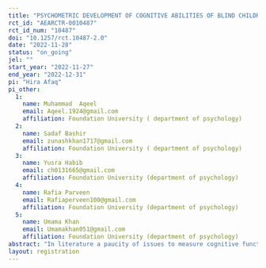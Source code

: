 ```yaml
---
title: "PSYCHOMETRIC DEVELOPMENT OF COGNITIVE ABILITIES OF BLIND CHILDREN AND ADULT"
rct_id: "AEARCTR-0010487"
rct_id_num: "10487"
doi: "10.1257/rct.10487-2.0"
date: "2022-11-28"
status: "on_going"
jel: ""
start_year: "2022-11-27"
end_year: "2022-12-31"
pi: "Hira Afaq"
pi_other:
  1:
    name: Muhammad  Aqeel
    email: Aqeel.1924@gmail.com
    affiliation: Foundation University ( department of psychology)
  2:
    name: Sadaf Bashir
    email: zunashkhan1717@gmail.com
    affiliation: Foundation University ( department of psychology)
  3:
    name: Yusra Habib
    email: ch0131665@gmail.com
    affiliation: Foundation University (department of psychology)
  4:
    name: Rafia Parveen
    email: Rafiaperveen100@gmail.com
    affiliation: Foundation University (department of psychology)
  5:
    name: Umama Khan
    email: Umamakhan051@gmail.com
    affiliation: Foundation University (department of psychology)
abstract: "In literature a paucity of issues to measure cognitive functioning in the blinds is available (Rich, Anderson, 1965; Pichot, 1968; Newland, 1969; Vander Kolk, 1977; Nelson, Joyce, Dias, 2002) but in these reviews it is clear that they are not yet widely available without further support for research and development. This is particularly true for blind children. The purpose of the current study is to provide a proposal version of some of the Visual Performance Subtests adapted to blind children."
layout: registration
---
```



